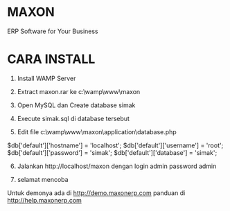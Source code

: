 MAXON
=====

ERP Software for Your Business

CARA INSTALL
=============
1. Install WAMP Server
2. Extract maxon.rar ke c:\wamp\www\maxon
3. Open MySQL dan Create database simak
4. Execute simak.sql di database tersebut

5. Edit file c:\wamp\www\maxon\application\database.php

$db['default']['hostname'] = 'localhost';
$db['default']['username'] = 'root';
$db['default']['password'] = 'simak';
$db['default']['database'] = 'simak';

6. Jalankan http://localhost/maxon
   dengan login admin password admin

7. selamat mencoba

Untuk demonya ada di http://demo.maxonerp.com
panduan di http://help.maxonerp.com
